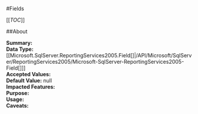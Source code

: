 #Fields

[[_TOC_]]

##About

**Summary:** <remarks />  
**Data Type:** [[Microsoft.SqlServer.ReportingServices2005.Field[]|/API/Microsoft/SqlServer/ReportingServices2005/Microsoft-SqlServer-ReportingServices2005-Field[]]]  
**Accepted Values:**   
**Default Value:** null  
**Impacted Features:**   
**Purpose:**   
**Usage:**   
**Caveats:**   

